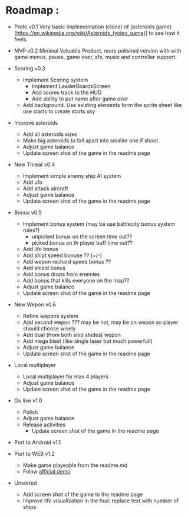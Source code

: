 # Roadmap :
* Proto v0.1
Very basic implementation (clone) of (asteroids game)[https://en.wikipedia.org/wiki/Asteroids_(video_game)] to see how it feels.  

* MVP v0.2
Minimal Valuable Product, more polished version with with game menus, pause, game over, sfx, music and controller support.
  
* Scoring v0.3
  * Implement Scoring system
    * Implement LeaderBoardsScreen
    * Add scores track to the HUD
    * Add ability to put name after game over
  * Add background. Use existing elements form the sprite sheet like use starts to create starts sky
 
* Improve asteroids
    * Add all asteroids sizes
    * Make big asteroids to fall apart into smaller one if shoot
    * Adjust game balance
    * Update screen shot of the game in the readme page

* New Threat v0.4
  * Implement simple enemy ship AI system
  * Add ufo
  * Add attack aircraft
  * Adjust game balance
  * Update screen shot of the game in the readme page
  
* Bonus v0.5
  * Implement bonus system (may be use battlecity bonus system rules?)
    * unpicked bonus on the screen time out??
    * picked bonus on th player buff time out??
  * Add life bonus
  * Add shipt speed bonuse ?? (+/-)
  * Add wepon rechard speed bonus ??
  * Add shield bonus
  * Add bonus drops from enemies
  * Add bonus that kills everyone on the map?? 
  * Adjust game balance
  * Update screen shot of the game in the readme page

* New Wepon v0.6
  * Refine wepons system
  * Add second wepon ??? may be not, may be on wepon so player should choose wisely  
  * Add dual (from both ship shides) wepon
  * Add mega blast (like single laser but much powerfull)
  * Adjust game balance
  * Update screen shot of the game in the readme page

* Local multiplayer
    * Local multiplayer for max 4 players
    * Adjust game balance
    * Update screen shot of the game in the readme page

* Go live v1.0
    * Polish
    * Adjust game balance
    * Release activities 
      * Update screen shot of the game in the readme page

* Port to Android v1.1
	
* Port to WEB v1.2
  * Make game playeable from the readme.md
  * Folow [official demo](https://www.monogame.net/webdemo/)

* Unsorted
  * Add screen shot of the game to the readme page  
  * Improve life visualization in the hud: replace text with number of ships